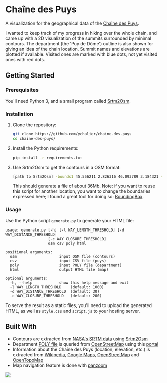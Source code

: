 # Chaîne des Puys

A visualization for the geographical data of the [Chaîne des Puys](https://en.wikipedia.org/wiki/Cha%C3%AEne_des_Puys).

I wanted to keep track of my progress in hiking over the whole chain, and came up with a 2D visualization of the summits surrounded by minimal contours. The department (the 'Puy de Dôme') outline is also shown for giving an idea of the chain location. Summit names and elevations are plotted if available. Visited ones are marked with blue dots, not yet visited ones with red dots.

## Getting Started

### Prerequisites

You'll need Python 3, and a small program called [Srtm2Osm](https://wiki.openstreetmap.org/wiki/Srtm2Osm).

### Installation

1. Clone the repository:
    ```bash
    git clone https://github.com/ychalier/chaine-des-puys
    cd chaine-des-puys/
    ```

2. Install the Python requirements:
    ```bash
    pip install -r requirements.txt
    ```

3. Use Srtm2Osm to get the contours in a OSM format:
    ```bash
    [path to Srtm2Osm] -bounds1 45.556211 2.826316 46.093789 3.184321 -o contours.osm
    ```
    This should generate a file of about 36Mb. Note: if you want to reuse this script for another location, you want to change the boundaries expressed here; I found a great tool for doing so: [BoundingBox](https://boundingbox.klokantech.com/).

### Usage

Use the Python script `generate.py` to generate your HTML file:
```
usage: generate.py [-h] [-l WAY_LENGTH_THRESHOLD] [-d WAY_DISTANCE_THRESHOLD]
                   [-c WAY_CLOSURE_THRESHOLD]
                   osm csv poly html

positional arguments:
  osm                   input OSM file (contours)
  csv                   input CSV file (puys)
  poly                  input POLY file (department)
  html                  output HTML file (map)

optional arguments:
  -h, --help            show this help message and exit
  -l WAY_LENGTH_THRESHOLD    (default: 1000)
  -d WAY_DISTANCE_THRESHOLD  (default: 30)
  -c WAY_CLOSURE_THRESHOLD   (default: 200)
```

To serve the result as a static files, you'll need to upload the generated HTML, as well as `style.css` and `script.js` to your hosting server.

## Built With

- Contours are extracted from [NASA's SRTM data](https://www2.jpl.nasa.gov/srtm/) using [Srtm2Osm](https://wiki.openstreetmap.org/wiki/Srtm2Osm)
- Department [POLY file](https://wiki.openstreetmap.org/wiki/Osmosis/Polygon_Filter_File_Format) is queried from [OpenStreetMap](https://www.openstreetmap.org/) using this [portal](http://polygons.openstreetmap.fr/?id=7406)
- Information about the Chaîne des Puys (location, elevation, etc.) is extracted from [Wikipedia](https://fr.wikipedia.org/wiki/Cha%C3%AEne_des_Puys), [Google Maps](https://www.google.fr/maps), [OpenStreetMap](https://www.openstreetmap.org/) and [OpenTopoMap](https://opentopomap.org/)
- Map navigation feature is done with [panzoom](https://github.com/anvaka/panzoom)

![](https://i.imgur.com/6ceSnPM.png)

